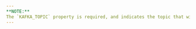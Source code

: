 ```yaml
---
**NOTE:**
The `KAFKA_TOPIC` property is required, and indicates the topic that will back the stream. The topic must either exist in Kafka, or the `PARTITIONS` property must be provided as well. If you're creating a stream for a topic that already exists, like would be the case when using a connector to source event data, you should remove the `PARTITIONS` property from this command.
---
```

